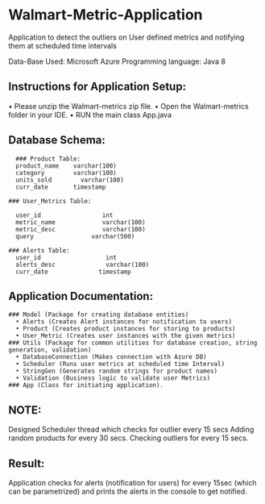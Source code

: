 # Walmart-Metric-Application
Application to detect the outliers on User defined metrics and notifying them at scheduled time intervals

Data-Base Used: Microsoft Azure
Programming language: Java 8

## Instructions for Application Setup:
  •	Please unzip the Walmart-metrics zip file.
  •	Open the Walmart-metrics folder in your IDE.
  •	RUN the main class App.java
  
## Database Schema:
```
  ### Product Table:
  product_name	  varchar(100) 
  category	      varchar(100)
  units_sold	    varchar(100)
  curr_date	      timestamp
  ```

```
### User_Metrics Table:

  user_id	              int
  metric_name	          varchar(100)
  metric_desc	          varchar(100)
  query	               varchar(500)
```
```
### Alerts Table:
  user_id	               int	
  alerts_desc	           varchar(100)
  curr_date	             timestamp
  ```

## Application Documentation:
    ### Model (Package for creating database entities)
      •	Alerts (Creates Alert instances for notification to users)
      •	Product (Creates product instances for storing to products)
      •	User_Metric (Creates user instances with the given metrics)
    ### Utils (Package for common utilities for database creation, string generation, validation)
      •	DatabaseConnection (Makes connection with Azure DB)
      •	Scheduler (Runs user metrics at scheduled time Interval)
      •	StringGen (Generates random strings for product names)
      •	Validation (Business logic to validate user Metrics)
    ### App (Class for initiating application).

## NOTE:
  Designed Scheduler thread which checks for outlier every 15 secs
  Adding random products for every 30 secs.
  Checking outliers for every 15 secs.

## Result:
  Application checks for alerts (notification for users) for every 15sec (which can be parametrized) and prints the alerts in the console to get notified.


